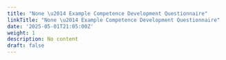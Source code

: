 ```yaml
---
title: "None \u2014 Example Competence Development Questionnaire"
linkTitle: "None \u2014 Example Competence Development Questionnaire"
date: '2025-05-01T21:05:00Z'
weight: 1
description: No content
draft: false
---
```



